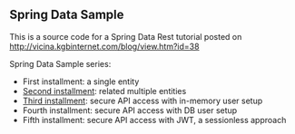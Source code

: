 ## Spring Data Sample

This is a source code for a Spring Data Rest tutorial posted on http://vicina.kgbinternet.com/blog/view.htm?id=38

Spring Data Sample series:

 * First installment: a single entity
 * [Second installment](https://github.com/vw98075/spring-data-sample2): related multiple entities
 * [Third installment](https://github.com/vw98075/spring-data-sample-security): secure API access with in-memory user setup
 * Fourth installment: secure API access with DB user setup
 * Fifth installment: secure API access with JWT, a sessionless approach